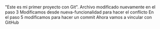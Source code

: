 "Este es mi primer proyecto con Git".
Archivo modificado nuevamente en el paso 3
Modificamos desde nueva-funcionalidad para hacer el conflicto
En el paso 5 modificamos para hacer un commit
Ahora vamos a vincular con GitHub